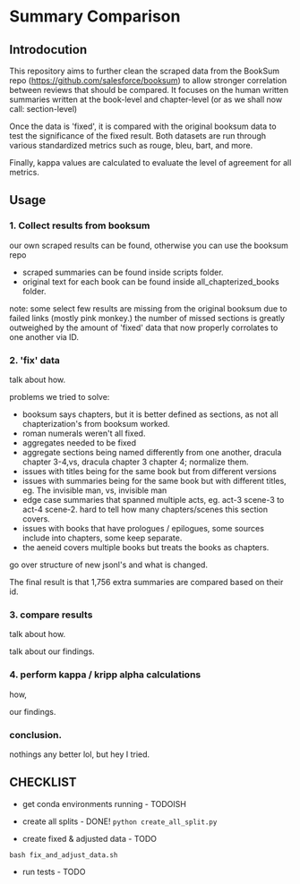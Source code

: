 # Summary Comparison

## Introdocution

This repository aims to further clean the scraped data from the BookSum repo (https://github.com/salesforce/booksum) to allow stronger correlation between reviews that should be compared. It focuses on the human written summaries written at the book-level and chapter-level (or as we shall now call: section-level)

Once the data is 'fixed', it is compared with the original booksum data to test the significance of the fixed result. Both datasets are run through various standardized metrics such as rouge, bleu, bart, and more.

Finally, kappa values are calculated to evaluate the level of agreement for all metrics.


## Usage

### 1. Collect results from booksum

our own scraped results can be found, otherwise you can use the booksum repo
- scraped summaries can be found inside scripts folder.
- original text for each book can be found inside all_chapterized_books folder.

note: some select few results are missing from the original booksum due to failed links (mostly pink monkey.)
the number of missed sections is greatly outweighed by the amount of 'fixed' data that now properly corrolates to one another via ID.




### 2. 'fix' data
talk about how.

problems we tried to solve:
- booksum says chapters, but it is better defined as sections, as not all chapterization's from booksum worked.
- roman numerals weren't all fixed.
- aggregates needed to be fixed
- aggregate sections being named differently from one another, dracula chapter 3-4,vs, dracula chapter 3 chapter 4; normalize them.
- issues with titles being for the same book but from different versions
- issues with summaries being for the same book but with different titles, eg. The invisible man, vs, invisible man
- edge case summaries that spanned multiple acts, eg. act-3 scene-3 to act-4 scene-2. hard to tell how many chapters/scenes this section covers.
- issues with books that have prologues / epilogues, some sources include into chapters, some keep separate.
- the aeneid covers multiple books but treats the books as chapters.


go over structure of new jsonl's and what is changed.

The final result is that 1,756 extra summaries are compared based on their id.


### 3. compare results

talk about how.

talk about our findings.


### 4. perform kappa / kripp alpha calculations

how,

our findings.


### conclusion.

nothings any better lol, but hey I tried.



## CHECKLIST

- get conda environments running - TODOISH


- create all splits - DONE!
```python create_all_split.py```

- create fixed & adjusted data - TODO

```
bash fix_and_adjust_data.sh
```

- run tests - TODO
```

```